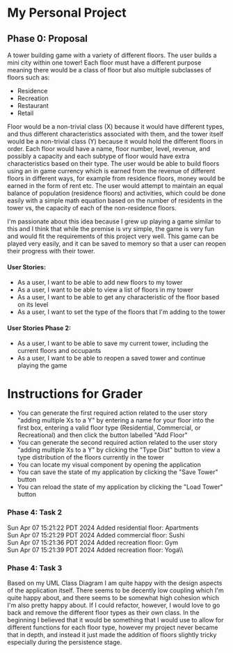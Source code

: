 # My Personal Project

## Phase 0: Proposal

A tower building game with a variety of different floors. 
The user builds a mini city within one tower! Each floor 
must have a different purpose meaning there would be a class 
of floor but also multiple subclasses of floors such as: 

- Residence
- Recreation 
- Restaurant 
- Retail

Floor would be a non-trivial 
class (X) because it would have different types, and thus 
different characteristics associated with them, and the tower 
itself would be a non-trivial class (Y) because it would hold 
the different floors in order. Each floor would have a name, floor number, 
level, revenue, and possibly a capacity and each subtype of floor would have extra 
characteristics based on their type. The user would be able to build floors using 
an in game currency which is earned from the revenue of different floors in different ways, 
for example from residence floors, money would be earned in the 
form of rent etc. The user would attempt to maintain an equal balance 
of population (residence floors) and activities, which could be done 
easily with a simple math equation based on the number of residents in 
the tower vs, the capacity of each of the non-residence floors. 

I'm passionate about this idea because I grew up playing a game similar to this and I think that
while the premise is vry simple, the game is very fun and would fit the requirements of this 
project very well. This game can be played very easily, and it can be saved to memory so that a user 
can reopen their progress with their tower.

#### User Stories:
- As a user, I want to be able to add new floors to my tower
- As a user, I want to be able to view a list of floors in my tower
- As a user, I want to be able to get any characteristic of the floor based on its level
- As a user, I want to set the type of the floors that I'm adding to the tower

#### User Stories Phase 2:
- As a user, I want to be able to save my current tower, including the current floors and occupants
- As a user, I want to be able to reopen a saved tower and continue playing the game

# Instructions for Grader

- You can generate the first required action related to the user story "adding multiple Xs to a Y" by entering a name 
for your floor into the first box, entering a valid floor type (Residential, Commercial, or Recreational) and then
click the button labelled "Add Floor"
- You can generate the second required action related to the user story "adding multiple Xs to a Y" by clicking the 
"Type Dist" button to view a type distribution of the floors currently in the tower
- You can locate my visual component by opening the application
- You can save the state of my application by clicking the "Save Tower" button
- You can reload the state of my application by clicking the "Load Tower" button

### Phase 4: Task 2

Sun Apr 07 15:21:22 PDT 2024 
Added residential floor: Apartments\
Sun Apr 07 15:21:29 PDT 2024
Added commercial floor: Sushi\
Sun Apr 07 15:21:36 PDT 2024
Added recreation floor: Gym\
Sun Apr 07 15:21:39 PDT 2024
Added recreation floor: Yoga\\\

### Phase 4: Task 3

Based on my UML Class Diagram I am quite happy with the design aspects of the application itself. 
There seems to be decently low coupling which I'm quite happy about, and there seems to be somewhat
high cohesion which I'm also pretty happy about. If I could refactor, however, I would love to go back and 
remove the different floor types as their own class. In the beginning I believed that it would be something that
I would use to allow for different functions for each floor type, however my project never became that in depth, and 
instead it just made the addition of floors slightly tricky especially during the persistence stage. 